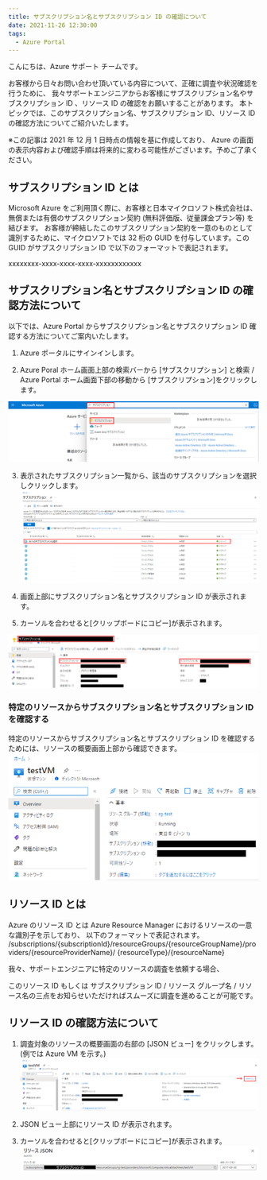 ```yaml
---
title: サブスクリプション名とサブスクリプション ID の確認について
date: 2021-11-26 12:30:00
tags:
  - Azure Portal
---
```


こんにちは、Azure サポート チームです。

お客様から日々お問い合わせ頂いている内容について、正確に調査や状況確認を行うために、
我々サポートエンジニアからお客様にサブスクリプション名やサブスクリプション ID 、リソース ID の確認をお願いすることがあります。
本トピックでは、このサブスクリプション名、サブスクリプション ID、リソース ID の確認方法についてご紹介いたします。

※この記事は 2021 年 12 月 1 日時点の情報を基に作成しており、 Azure の画面の表示内容および確認手順は将来的に変わる可能性がございます。予めご了承ください。

## サブスクリプション ID とは
Microsoft Azure をご利用頂く際に、お客様と日本マイクロソフト株式会社は、無償または有償のサブスクリプション契約 (無料評価版、従量課金プラン等) を結びます。
お客様が締結したこのサブスクリプション契約を一意のものとして識別するために、マイクロソフトでは 32 桁の GUID を付与しています。この GUID がサブスクリプション ID で以下のフォーマットで表記されます。

xxxxxxxx-xxxx-xxxx-xxxx-xxxxxxxxxxxx

## サブスクリプション名とサブスクリプション ID の確認方法について

以下では、Azure Portal からサブスクリプション名とサブスクリプション ID 確認する方法についてご案内いたします。

1. Azure ポータルにサインインします。

2. Azure Poral ホーム画面上部の検索バーから [サブスクリプション] と検索 / Azure Portal ホーム画面下部の移動から [サブスクリプション]をクリックします。

![](Subscription-ID-verification/01.png)

3. 表示されたサブスクリプション一覧から、該当のサブスクリプションを選択しクリックします。
![](Subscription-ID-verification/02.png)

4. 画面上部にサブスクリプション名とサブスクリプション ID が表示されます。

5. カーソルを合わせると[クリップボードにコピー]が表示されます。

![](Subscription-ID-verification/03.png)

### 特定のリソースからサブスクリプション名とサブスクリプション ID を確認する
特定のリソースからサブスクリプション名とサブスクリプション ID を確認するためには、リソースの概要画面上部から確認できます。
![](Subscription-ID-verification/04.png)

## リソース ID とは
Azure のリソース ID とは Azure Resource Manager におけるリソースの一意な識別子を示しており、
以下のフォーマットで表記されます。 /subscriptions/{subscriptionId}/resourceGroups/{resourceGroupName}/providers/{resourceProviderName}/ {resourceType}/{resourceName}

我々、サポートエンジニアに特定のリソースの調査を依頼する場合、

このリソース ID もしくは
サブスクリプション ID / リソース グループ名 / リソース名の三点をお知らせいただければスムーズに調査を進めることが可能です。

## リソース ID の確認方法について

1. 調査対象のリソースの概要画面の右部の [JSON ビュー] をクリックします。 (例では Azure VM を示す。)
![](Subscription-ID-verification/05.png)

2. JSON ビュー上部にリソース ID が表示されます。
3. カーソルを合わせると[クリップボードにコピー]が表示されます。
![](Subscription-ID-verification/06.png)

